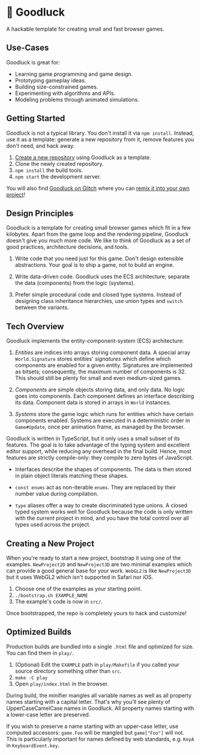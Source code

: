 # 🤞 Goodluck

A hackable template for creating small and fast browser games.

## Use-Cases

Goodluck is great for:

- Learning game programming and game design.
- Prototyping gameplay ideas.
- Building size-constrained games.
- Experimenting with algorithms and APIs.
- Modeling problems through animated simulations.

## Getting Started

Goodluck is not a typical library. You don't install it via `npm install`. Instead, use it as a template: generate a new repository from it, remove features you don't need, and hack away.

1. [Create a new repository](https://github.com/piesku/goodluck/generate) using Goodluck as a template.
2. Clone the newly created repository.
3. `npm install` the build tools.
4. `npm start` the development server.

You will also find [Goodluck on Glitch](https://glitch.com/~goodluck) where you can [remix it into your own project](https://glitch.com/edit/#!/remix/goodluck)!

## Design Principles

Goodluck is a template for creating small browser games which fit in a few kilobytes. Apart from the game loop and the rendering pipeline, Goodluck doesn't give you much more code. We like to think of Goodluck as a set of good practices, architecture decisions, and tools.

1.  Write code that you need just for this game. Don't design extensible abstractions. Your goal is to ship a game, not to build an engine.

2.  Write data-driven code. Goodluck uses the ECS architecture; separate the data (components) from the logic (systems).

3.  Prefer simple procedural code and closed type systems. Instead of designing class inheritance hierarchies, use union types and `switch` between the variants.

## Tech Overview

Goodluck implements the entity-component-system (ECS) architecture:

1. _Entities_ are indices into arrays storing component data. A special array `World.Signature` stores entities' _signatures_ which define which components are enabled for a given entity. Signatures are implemented as bitsets; consequently, the maximum number of components is 32. This should still be plenty for small and even medium-sized games.

2. _Components_ are simple objects storing data, and only data. No logic goes into components. Each component defines an interface describing its data. Component data is stored in arrays in `World` instances. 

3. _Systems_ store the game logic which runs for entities which have certain components enabled. Systems are executed in a deterministic order in `Game#Update`, once per animation frame, as managed by the browser.

Goodluck is written in TypeScript, but it only uses a small subset of its features. The goal is to take advantage of the typing system and excellent editor support, while reducing any overhead in the final build. Hence, most features are strictly compile-only: they compile to zero bytes of JavaScript.

- Interfaces describe the shapes of components. The data is then stored in plain object literals matching these shapes.

- `const enums` act as non-iterable `enums`. They are replaced by their number value during compilation.

- `type` aliases offer a way to create discriminated type unions. A closed typed system works well for Goodluck because the code is only written with the current project in mind, and you have the total control over all types used across the project.

## Creating a New Project

When you're ready to start a new project, bootstrap it using one of the examples. `NewProject2D` and `NewProject3D` are two minimal examples which can provide a good general base for your work. `WebGL2` is like `NewProject3D` but it uses WebGL2 which isn't supported in Safari nor iOS.

1. Choose one of the examples as your starting point.
2. `./bootstrap.sh EXAMPLE_NAME`
3. The example's code is now in `src/`.

Once bootstrapped, the repo is completely yours to hack and customize!

## Optimized Builds

Production builds are bundled into a single `.html` file and optimized for size. You can find them in `play/`.

1. (Optional) Edit the `EXAMPLE` path in `play/Makefile` if you called your
   source directory something other than `src`.
2. `make -C play`
3. Open `play/index.html` in the browser.

During build, the minifier mangles all variable names as well as all property names starting with a capital letter. That's why you'll see plenty of UpperCaseCamelCase names in Goodluck. All property names starting with a lower-case letter are preserved.

If you wish to preserve a name starting with an upper-case letter, use computed accessors: `game.Foo` will be mangled but `game["Foo"]` will not. This is particularly important for names defined by web standards, e.g. `KeyA` in `KeyboardEvent.key`.
